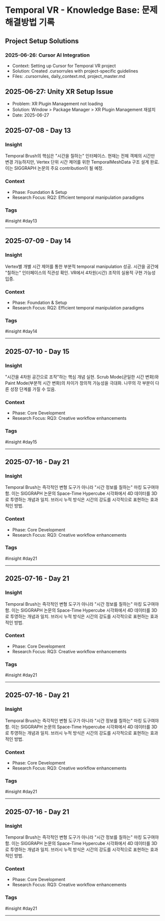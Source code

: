 
# Temporal VR - Knowledge Base: 문제해결방법 기록

## Project Setup Solutions

### 2025-06-26: Cursor AI Integration
- Context: Setting up Cursor for Temporal VR project
- Solution: Created .cursorrules with project-specific guidelines
- Files: .cursorrules, daily_context.md, project_master.md

## 2025-06-27: Unity XR Setup Issue
- Problem: XR Plugin Management not loading
- Solution: Window > Package Manager > XR Plugin Management 재설치
- Date: 2025-06-27
## 2025-07-08 - Day 13

### Insight
Temporal Brush의 핵심은 "시간을 칠하는" 인터페이스. 현재는 전체 객체의 시간만 변경 가능하지만, Vertex 단위 시간 제어를 위한 TemporalMeshData 구조 설계 완료. 이는 SIGGRAPH 논문의 주요 contribution이 될 예정.

### Context
- Phase: Foundation & Setup
- Research Focus: RQ2: Efficient temporal manipulation paradigms

### Tags
#insight #day13

---

## 2025-07-09 - Day 14

### Insight
Vertex별 개별 시간 제어를 통한 부분적 temporal manipulation 성공. 시간을 공간에 "칠하는" 인터페이스의 직관성 확인. VR에서 4차원(시간) 조작의 실용적 구현 가능성 입증.

### Context
- Phase: Foundation & Setup
- Research Focus: RQ2: Efficient temporal manipulation paradigms

### Tags
#insight #day14

---

## 2025-07-10 - Day 15

### Insight
"시간을 4차원 공간으로 조작"하는 핵심 개념 실현. Scrub Mode(균일한 시간 변화)와 Paint Mode(부분적 시간 변화)의 차이가 창의적 가능성을 극대화. 나무의 각 부분이 다른 성장 단계를 가질 수 있음.

### Context
- Phase: Core Development
- Research Focus: RQ3: Creative workflow enhancements

### Tags
#insight #day15

---

## 2025-07-16 - Day 21

### Insight
Temporal Brush는 즉각적인 변형 도구가 아니라 "시간 정보를 칠하는" 마킹 도구여야 함. 이는 SIGGRAPH 논문의 Space-Time Hypercube 시각화에서 4D 데이터를 3D로 투영하는 개념과 일치. 브러시 누적 방식은 시간의 강도를 시각적으로 표현하는 효과적인 방법.

### Context
- Phase: Core Development
- Research Focus: RQ3: Creative workflow enhancements

### Tags
#insight #day21

---

## 2025-07-16 - Day 21

### Insight
Temporal Brush는 즉각적인 변형 도구가 아니라 "시간 정보를 칠하는" 마킹 도구여야 함. 이는 SIGGRAPH 논문의 Space-Time Hypercube 시각화에서 4D 데이터를 3D로 투영하는 개념과 일치. 브러시 누적 방식은 시간의 강도를 시각적으로 표현하는 효과적인 방법.

### Context
- Phase: Core Development
- Research Focus: RQ3: Creative workflow enhancements

### Tags
#insight #day21

---

## 2025-07-16 - Day 21

### Insight
Temporal Brush는 즉각적인 변형 도구가 아니라 "시간 정보를 칠하는" 마킹 도구여야 함. 이는 SIGGRAPH 논문의 Space-Time Hypercube 시각화에서 4D 데이터를 3D로 투영하는 개념과 일치. 브러시 누적 방식은 시간의 강도를 시각적으로 표현하는 효과적인 방법.

### Context
- Phase: Core Development
- Research Focus: RQ3: Creative workflow enhancements

### Tags
#insight #day21

---

## 2025-07-16 - Day 21

### Insight
Temporal Brush는 즉각적인 변형 도구가 아니라 "시간 정보를 칠하는" 마킹 도구여야 함. 이는 SIGGRAPH 논문의 Space-Time Hypercube 시각화에서 4D 데이터를 3D로 투영하는 개념과 일치. 브러시 누적 방식은 시간의 강도를 시각적으로 표현하는 효과적인 방법.

### Context
- Phase: Core Development
- Research Focus: RQ3: Creative workflow enhancements

### Tags
#insight #day21

---
